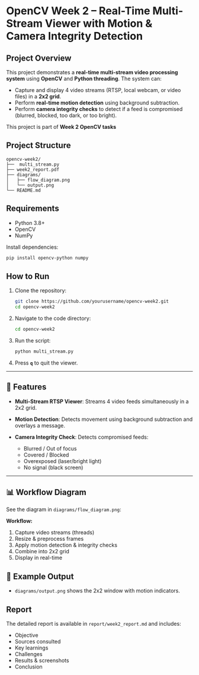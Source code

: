 # OpenCV Week 2 – Real-Time Multi-Stream Viewer with Motion & Camera Integrity Detection

##  Project Overview

This project demonstrates a **real-time multi-stream video processing system** using **OpenCV** and **Python threading**. The system can:

* Capture and display 4 video streams (RTSP, local webcam, or video files) in a **2x2 grid**.
* Perform **real-time motion detection** using background subtraction.
* Perform **camera integrity checks** to detect if a feed is compromised (blurred, blocked, too dark, or too bright).

This project is part of **Week 2 OpenCV tasks**

##  Project Structure
```
opencv-week2/
├──  multi_stream.py 
├── week2_report.pdf      
├── diagrams/
│   ├── flow_diagram.png      
│   └── output.png        
└── README.md              
```
##  Requirements
* Python 3.8+
* OpenCV
* NumPy

Install dependencies:
```bash
pip install opencv-python numpy
```
##  How to Run

1. Clone the repository:

   ```bash
   git clone https://github.com/yourusername/opencv-week2.git
   cd opencv-week2
   ```

2. Navigate to the code directory:

   ```bash
   cd opencv-week2
   ```

3. Run the script:

   ```bash
   python multi_stream.py
   ```

4. Press **`q`** to quit the viewer.

---

## 🎯 Features

* **Multi-Stream RTSP Viewer**: Streams 4 video feeds simultaneously in a 2x2 grid.
* **Motion Detection**: Detects movement using background subtraction and overlays a message.
* **Camera Integrity Check**: Detects compromised feeds:

  * Blurred / Out of focus
  * Covered / Blocked
  * Overexposed (laser/bright light)
  * No signal (black screen)

---

## 📊 Workflow Diagram

See the diagram in `diagrams/flow_diagram.png`:

**Workflow:**

1. Capture video streams (threads)
2. Resize & preprocess frames
3. Apply motion detection & integrity checks
4. Combine into 2x2 grid
5. Display in real-time

## 📸 Example Output

* `diagrams/output.png` shows the 2x2 window with motion indicators.

##  Report

The detailed report is available in `report/week2_report.md` and includes:

* Objective
* Sources consulted
* Key learnings
* Challenges
* Results & screenshots
* Conclusion
